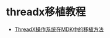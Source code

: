# threadx移植教程

 - [ThreadX操作系统在MDK中的移植方法](https://blog.csdn.net/Mculover666/article/details/106607238)